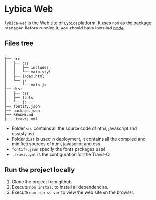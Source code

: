 # Lybica Web

`lybica-web` is the Web site of `Lybica` platform. It uses `npm` as the package manager. Before running it, you should have installed [node](https://nodejs.org).

## Files tree

```
.
├── src
│   ├── css
│   │   ├── includes
│   │   └── main.styl
│   ├── index.html
│   └── js
│       └── main.js
├── dist
│   ├── css
│   ├── fonts
│   └── js
├── fontify.json
├── package.json
├── README.md
├── .travis.yml
```

* Folder `src` contains all the source code of html, javascript and css(stylus)
* Folder `dist` is used in deployment, it contains all the compiled and minified sources of html, javascript and css
* `fontify.json` specify the fonts packages used
* `.travis.yml` is the configuration for the Travis-CI

## Run the project locally

1. Clone the project from github.
1. Execute `npm install` to install all dependencies.
1. Execute `npm run server` to view the web site on the browser.

